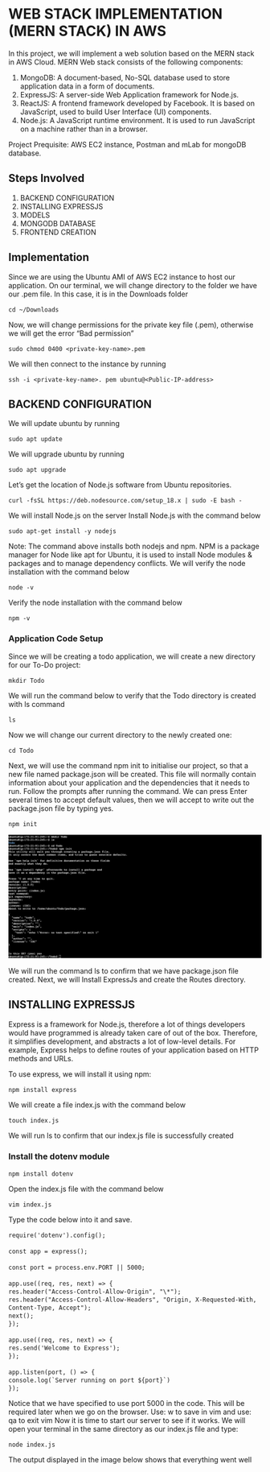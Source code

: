 # WEB STACK IMPLEMENTATION (MERN STACK) IN AWS
In this project, we will implement a web solution based on the MERN stack in AWS Cloud.
MERN Web stack consists of the following components:
1. MongoDB: A document-based, No-SQL database used to store application data in a form of documents.
2. ExpressJS: A server-side Web Application framework for Node.js.
3. ReactJS: A frontend framework developed by Facebook. It is based on JavaScript, used to build User Interface (UI) components.
4. Node.js: A JavaScript runtime environment. It is used to run JavaScript on a machine rather than in a browser.

Project Prequisite: AWS EC2 instance, Postman and mLab for mongoDB database.

## Steps Involved
1. BACKEND CONFIGURATION
2. INSTALLING EXPRESSJS
3. MODELS
4. MONGODB DATABASE
5. FRONTEND CREATION

## Implementation
Since we are using the Ubuntu AMI of AWS EC2 instance to host our application. On our terminal, we will change directory to the folder we have our .pem file. In this case, it is in the Downloads folder

```
cd ~/Downloads
```

Now, we will change permissions for the private key file (.pem), otherwise we will get the error “Bad permission”

```
sudo chmod 0400 <private-key-name>.pem
```

We will then connect to the instance by running 

```
ssh -i <private-key-name>. pem ubuntu@<Public-IP-address>
```
## BACKEND CONFIGURATION
We will update ubuntu by running

```
sudo apt update
```
We will upgrade ubuntu by running
```
sudo apt upgrade
```
Let’s get the location of Node.js software from Ubuntu repositories.
```
curl -fsSL https://deb.nodesource.com/setup_18.x | sudo -E bash -
```
We will install Node.js on the server
Install Node.js with the command below
```
sudo apt-get install -y nodejs
```
Note: The command above installs both nodejs and npm. NPM is a package manager for Node like apt for Ubuntu, it is used to install Node modules & packages and to manage dependency conflicts.
We will verify the node installation with the command below
```
node -v
```
Verify the node installation with the command below
```
npm -v 
```
### Application Code Setup
Since we will be creating a todo application, we will create a new directory for our To-Do project:
```
mkdir Todo
```
We will run the command below to verify that the Todo directory is created with ls command
```
ls
```
Now we will change our current directory to the newly created one:
```
cd Todo
```
Next, we will use the command npm init to initialise our project, so that a new file named package.json will be created. This file will normally contain information about your application and the dependencies that it needs to run. Follow the prompts after running the command. We can press Enter several times to accept default values, then we will accept to write out the package.json file by typing yes.
```
npm init
```
![](https://github.com/Omolade11/MernStack_AWS/blob/main/Images/Screenshot%202022-12-03%20at%2004.03.18.png)

We will run the command ls to confirm that we have package.json file created.
Next, we will Install ExpressJs and create the Routes directory.

## INSTALLING EXPRESSJS
Express is a framework for Node.js, therefore a lot of things developers would have programmed is already taken care of out of the box. Therefore, it simplifies development, and abstracts a lot of low-level details. For example, Express helps to define routes of your application based on HTTP methods and URLs.

To use express, we will install it using npm:
```
npm install express
```
We will create a file index.js with the command below
```
touch index.js
```
We will run ls to confirm that our index.js file is successfully created
### Install the dotenv module
```
npm install dotenv
```
Open the index.js file with the command below
```
vim index.js
```
Type the code below into it and save. 
```const express = require('express');
require('dotenv').config();
 
const app = express();
 
const port = process.env.PORT || 5000;
 
app.use((req, res, next) => {
res.header("Access-Control-Allow-Origin", "\*");
res.header("Access-Control-Allow-Headers", "Origin, X-Requested-With, Content-Type, Accept");
next();
});
 
app.use((req, res, next) => {
res.send('Welcome to Express');
});
 
app.listen(port, () => {
console.log(`Server running on port ${port}`)
});
```
Notice that we have specified to use port 5000 in the code. This will be required later when we go on the browser.
Use: w to save in vim and use: qa to exit vim
Now it is time to start our server to see if it works. We will open your terminal in the same directory as our index.js file and type:
```
node index.js
```
The output displayed in the image below shows that everything went well
![]()

